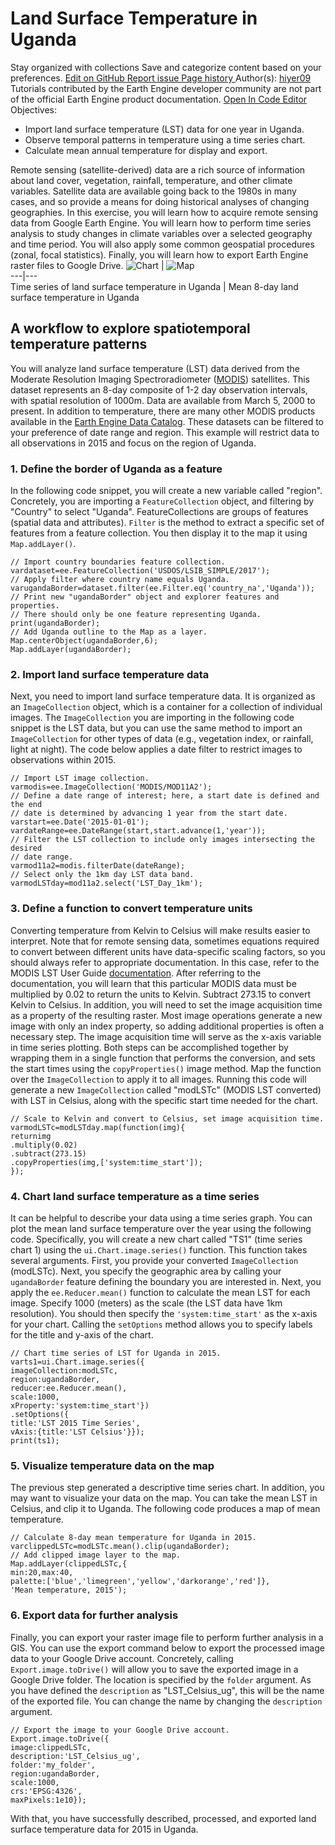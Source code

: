  
#  Land Surface Temperature in Uganda
Stay organized with collections  Save and categorize content based on your preferences. 
[ Edit on GitHub ](https://github.com/google/earthengine-community/edit/master/tutorials/ph-ug-temp/index.md "Contribute to this article on GitHub.")
[ Report issue ](https://github.com/google/earthengine-community/issues/new?title=Issue%20with%20tutorials/ph-ug-temp/index.md&body=Issue%20Description "Report an issue with this article on GitHub.")
[ Page history ](https://github.com/google/earthengine-community/commits/master/tutorials/ph-ug-temp/index.md "View changes to this article over time.")
Author(s): [ hiyer09 ](https://github.com/hiyer09 "View the profile for hiyer09 on GitHub")
Tutorials contributed by the Earth Engine developer community are not part of the official Earth Engine product documentation. 
[Open In Code Editor](https://code.earthengine.google.com/e702b27b6e794cc496e4e64a7d958435)
Objectives:
  * Import land surface temperature (LST) data for one year in Uganda.
  * Observe temporal patterns in temperature using a time series chart.
  * Calculate mean annual temperature for display and export.


Remote sensing (satellite-derived) data are a rich source of information about land cover, vegetation, rainfall, temperature, and other climate variables. Satellite data are available going back to the 1980s in many cases, and so provide a means for doing historical analyses of changing geographies.
In this exercise, you will learn how to acquire remote sensing data from Google Earth Engine. You will learn how to perform time series analysis to study changes in climate variables over a selected geography and time period. You will also apply some common geospatial procedures (zonal, focal statistics). Finally, you will learn how to export Earth Engine raster files to Google Drive.
![Chart](https://developers.google.com/static/earth-engine/tutorials/community/ph-ug-temp/ph-ug-temp-chart.png) | ![Map](https://developers.google.com/static/earth-engine/tutorials/community/ph-ug-temp/ph-ug-temp-map.png)  
---|---  
Time series of land surface temperature in Uganda | Mean 8-day land surface temperature in Uganda  
## A workflow to explore spatiotemporal temperature patterns
You will analyze land surface temperature (LST) data derived from the Moderate Resolution Imaging Spectroradiometer ([MODIS](https://lpdaac.usgs.gov/products/mod11a2v006/)) satellites. This dataset represents an 8-day composite of 1-2 day observation intervals, with spatial resolution of 1000m. Data are available from March 5, 2000 to present.
In addition to temperature, there are many other MODIS products available in the [Earth Engine Data Catalog](https://developers.google.com/earth-engine/datasets/catalog/modis). These datasets can be filtered to your preference of date range and region. This example will restrict data to all observations in 2015 and focus on the region of Uganda.
### 1. Define the border of Uganda as a feature
In the following code snippet, you will create a new variable called "region". Concretely, you are importing a `FeatureCollection` object, and filtering by "Country" to select "Uganda". FeatureCollections are groups of features (spatial data and attributes). `Filter` is the method to extract a specific set of features from a feature collection. You then display it to the map it using `Map.addLayer()`.
```
// Import country boundaries feature collection.
vardataset=ee.FeatureCollection('USDOS/LSIB_SIMPLE/2017');
// Apply filter where country name equals Uganda.
varugandaBorder=dataset.filter(ee.Filter.eq('country_na','Uganda'));
// Print new "ugandaBorder" object and explorer features and properties.
// There should only be one feature representing Uganda.
print(ugandaBorder);
// Add Uganda outline to the Map as a layer.
Map.centerObject(ugandaBorder,6);
Map.addLayer(ugandaBorder);

```

### 2. Import land surface temperature data
Next, you need to import land surface temperature data. It is organized as an `ImageCollection` object, which is a container for a collection of individual images. The `ImageCollection` you are importing in the following code snippet is the LST data, but you can use the same method to import an `ImageCollection` for other types of data (e.g., vegetation index, or rainfall, light at night). The code below applies a date filter to restrict images to observations within 2015.
```
// Import LST image collection.
varmodis=ee.ImageCollection('MODIS/MOD11A2');
// Define a date range of interest; here, a start date is defined and the end
// date is determined by advancing 1 year from the start date.
varstart=ee.Date('2015-01-01');
vardateRange=ee.DateRange(start,start.advance(1,'year'));
// Filter the LST collection to include only images intersecting the desired
// date range.
varmod11a2=modis.filterDate(dateRange);
// Select only the 1km day LST data band.
varmodLSTday=mod11a2.select('LST_Day_1km');

```

### 3. Define a function to convert temperature units
Converting temperature from Kelvin to Celsius will make results easier to interpret. Note that for remote sensing data, sometimes equations required to convert between different units have data-specific scaling factors, so you should always refer to appropriate documentation. In this case, refer to the MODIS LST User Guide [documentation](https://icess.eri.ucsb.edu/modis/LstUsrGuide/usrguide_mod11.html#sds). After referring to the documentation, you will learn that this particular MODIS data must be multiplied by 0.02 to return the units to Kelvin. Subtract 273.15 to convert Kelvin to Celsius.
In addition, you will need to set the image acquisition time as a property of the resulting raster. Most image operations generate a new image with only an index property, so adding additional properties is often a necessary step. The image acquisition time will serve as the x-axis variable in time series plotting.
Both steps can be accomplished together by wrapping them in a single function that performs the conversion, and sets the start times using the `copyProperties()` image method. Map the function over the `ImageCollection` to apply it to all images. Running this code will generate a new `ImageCollection` called "modLSTc" (MODIS LST converted) with LST in Celsius, along with the specific start time needed for the chart.
```
// Scale to Kelvin and convert to Celsius, set image acquisition time.
varmodLSTc=modLSTday.map(function(img){
returnimg
.multiply(0.02)
.subtract(273.15)
.copyProperties(img,['system:time_start']);
});

```

### 4. Chart land surface temperature as a time series
It can be helpful to describe your data using a time series graph. You can plot the mean land surface temperature over the year using the following code. Specifically, you will create a new chart called "TS1" (time series chart 1) using the `ui.Chart.image.series()` function. This function takes several arguments. First, you provide your converted `ImageCollection` (modLSTc). Next, you specify the geographic area by calling your `ugandaBorder` feature defining the boundary you are interested in. Next, you apply the `ee.Reducer.mean()` function to calculate the mean LST for each image. Specify 1000 (meters) as the scale (the LST data have 1km resolution). You should then specify the `'system:time_start'` as the x-axis for your chart.
Calling the `setOptions` method allows you to specify labels for the title and y-axis of the chart.
```
// Chart time series of LST for Uganda in 2015.
varts1=ui.Chart.image.series({
imageCollection:modLSTc,
region:ugandaBorder,
reducer:ee.Reducer.mean(),
scale:1000,
xProperty:'system:time_start'})
.setOptions({
title:'LST 2015 Time Series',
vAxis:{title:'LST Celsius'}});
print(ts1);

```

### 5. Visualize temperature data on the map
The previous step generated a descriptive time series chart. In addition, you may want to visualize your data on the map. You can take the mean LST in Celsius, and clip it to Uganda. The following code produces a map of mean temperature.
```
// Calculate 8-day mean temperature for Uganda in 2015.
varclippedLSTc=modLSTc.mean().clip(ugandaBorder);
// Add clipped image layer to the map.
Map.addLayer(clippedLSTc,{
min:20,max:40,
palette:['blue','limegreen','yellow','darkorange','red']},
'Mean temperature, 2015');

```

### 6. Export data for further analysis
Finally, you can export your raster image file to perform further analysis in a GIS. You can use the export command below to export the processed image data to your Google Drive account. Concretely, calling `Export.image.toDrive()` will allow you to save the exported image in a Google Drive folder. The location is specified by the `folder` argument. As you have defined the `description` as "LST_Celsius_ug", this will be the name of the exported file. You can change the name by changing the `description` argument.
```
// Export the image to your Google Drive account.
Export.image.toDrive({
image:clippedLSTc,
description:'LST_Celsius_ug',
folder:'my_folder',
region:ugandaBorder,
scale:1000,
crs:'EPSG:4326',
maxPixels:1e10});

```

With that, you have successfully described, processed, and exported land surface temperature data for 2015 in Uganda.
